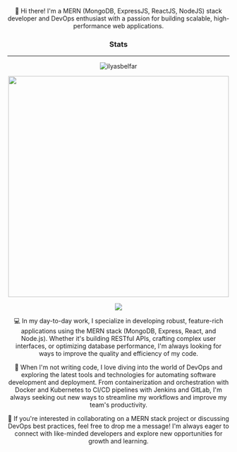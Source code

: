 <p align="center">
👋 Hi there! I'm a MERN (MongoDB, ExpressJS, ReactJS, NodeJS) stack developer and DevOps enthusiast with a passion for building scalable, high-performance web applications.</p>

### <p align="center">Stats</p>

-----

<p><p align="center"> <img src="https://github-readme-streak-stats.herokuapp.com/?user=ilyasbelfar&hide_border=true&background=2E343E&stroke=393e48&ring=CD0952&fire=CD0952&currStreakNum=C0C6DB&sideNums=C0C6DB&currStreakLabel=CD0952&sideLabels=C0C6DB&dates=586069" alt="ilyasbelfar" /></p>

<p align="center"> <img width=500vw src="https://github-stats-alpha.vercel.app/api?username=ilyasbelfar&cc=2E343E&tc=fff&ic=CD0952&bc=2E343E"/> </p>

<p align="center"> <img src="https://komarev.com/ghpvc/?username=ilyasbelfar&color=CD0952"/> </p>


<p align="center">
💻 In my day-to-day work, I specialize in developing robust, feature-rich applications using the MERN stack (MongoDB, Express, React, and Node.js). Whether it's building RESTful APIs, crafting complex user interfaces, or optimizing database performance, I'm always looking for ways to improve the quality and efficiency of my code.
</p>
<p align="center">
🚀 When I'm not writing code, I love diving into the world of DevOps and exploring the latest tools and technologies for automating software development and deployment. From containerization and orchestration with Docker and Kubernetes to CI/CD pipelines with Jenkins and GitLab, I'm always seeking out new ways to streamline my workflows and improve my team's productivity.
</p>
<p align="center">
🌟 If you're interested in collaborating on a MERN stack project or discussing DevOps best practices, feel free to drop me a message! I'm always eager to connect with like-minded developers and explore new opportunities for growth and learning.
</p>
